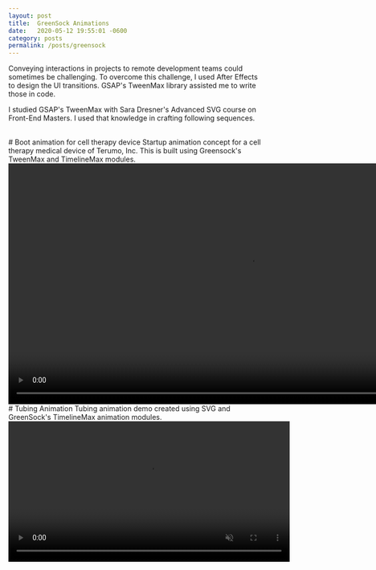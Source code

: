 ```yaml
---
layout: post
title:  GreenSock Animations
date:   2020-05-12 19:55:01 -0600
category: posts
permalink: /posts/greensock
---
```


Conveying interactions  in projects to remote development teams could sometimes be challenging. To overcome this challenge, I used After Effects to design the UI transitions. GSAP's TweenMax library assisted me to write those in code.   

I studied GSAP's TweenMax with Sara Dresner's Advanced SVG course on Front-End Masters. I used that knowledge in crafting following sequences.  

<br>
# Boot animation for cell therapy device
Startup animation concept for a cell therapy medical device of Terumo, Inc.
This is built using Greensock's TweenMax and TimelineMax modules.  

<video width="auto" height="480px" controls muted>
  <source src="/assets/docs/bootAnimation.mov" type="video/mp4">
  <source src="movie.ogg" type="video/ogg">
  Your browser does not support the video tag.
</video>  

<br>
# Tubing Animation
Tubing animation demo created using SVG and GreenSock's TimelineMax animation modules.  

<video width="auto" height="280px" controls loop muted>
  <source src="/assets/docs/tubingAnimation.mov" type="video/mp4">
  <source src="movie.ogg" type="video/ogg">
  Your browser does not support the video tag.
</video>